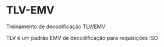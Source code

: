 # TLV-EMV
Treinamento de decodificação TLV/EMV

TLV é um padrão EMV de decodificação para requisições ISO
